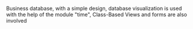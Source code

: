 Business database, with a simple design, database visualization is used with the help of the module "time", Class-Based Views and forms are also involved
